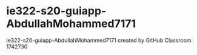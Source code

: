 # ie322-s20-guiapp-AbdullahMohammed7171
ie322-s20-guiapp-AbdullahMohammed7171 created by GitHub Classroom
1742730
